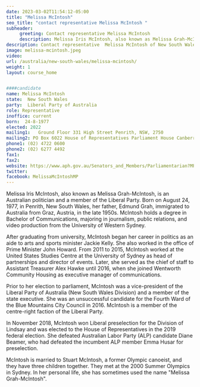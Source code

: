 ```yaml
---
date: 2023-03-02T11:54:12-05:00
title: "Melissa McIntosh"
seo_title: "contact representative Melissa McIntosh "
subheader:
     greeting: Contact representative Melissa McIntosh
     description: Melissa Iris McIntosh, also known as Melissa Grah-McIntosh, is an Australian politician and a member of the Liberal Party. 
description: Contact representative  Melissa McIntosh of New South Wales. Contact information for  Melissa McIntosh includes email address, phone number, and mailing address.
image: melissa-mcintosh.jpeg
video:
url: /australia/new-south-wales/melissa-mcintosh/
weight: 1
layout: course_home


####candidate
name: Melissa McIntosh
state:	New South Wales
party:	Liberal Party of Australia
role: Representative
inoffice: current
born:  24-8-1977
elected: 2022
mailing1:	Ground Floor 331 High Street Penrith, NSW, 2750
mailing2: PO Box 6022 House of Representatives Parliament House Canberra ACT 2600
phone1: (02) 4722 0600
phone2: (02) 6277 4492
fax1:
fax2:
website: https://www.aph.gov.au/Senators_and_Members/Parliamentarian?MPID=281513
twitter:
facebook: MelissaMcIntoshMP
---
```

Melissa Iris McIntosh, also known as Melissa Grah-McIntosh, is an Australian politician and a member of the Liberal Party. Born on August 24, 1977, in Penrith, New South Wales, her father, Edmund Grah, immigrated to Australia from Graz, Austria, in the late 1950s. McIntosh holds a degree in Bachelor of Communications, majoring in journalism, public relations, and video production from the University of Western Sydney.

After graduating from university, McIntosh began her career in politics as an aide to arts and sports minister Jackie Kelly. She also worked in the office of Prime Minister John Howard. From 2011 to 2015, McIntosh worked at the United States Studies Centre at the University of Sydney as head of partnerships and director of events. Later, she served as the chief of staff to Assistant Treasurer Alex Hawke until 2016, when she joined Wentworth Community Housing as executive manager of communications.

Prior to her election to parliament, McIntosh was a vice-president of the Liberal Party of Australia (New South Wales Division) and a member of the state executive. She was an unsuccessful candidate for the Fourth Ward of the Blue Mountains City Council in 2016. McIntosh is a member of the centre-right faction of the Liberal Party.

In November 2018, McIntosh won Liberal preselection for the Division of Lindsay and was elected to the House of Representatives in the 2019 federal election. She defeated Australian Labor Party (ALP) candidate Diane Beamer, who had defeated the incumbent ALP member Emma Husar for preselection.

McIntosh is married to Stuart McIntosh, a former Olympic canoeist, and they have three children together. They met at the 2000 Summer Olympics in Sydney. In her personal life, she has sometimes used the name "Melissa Grah-McIntosh".